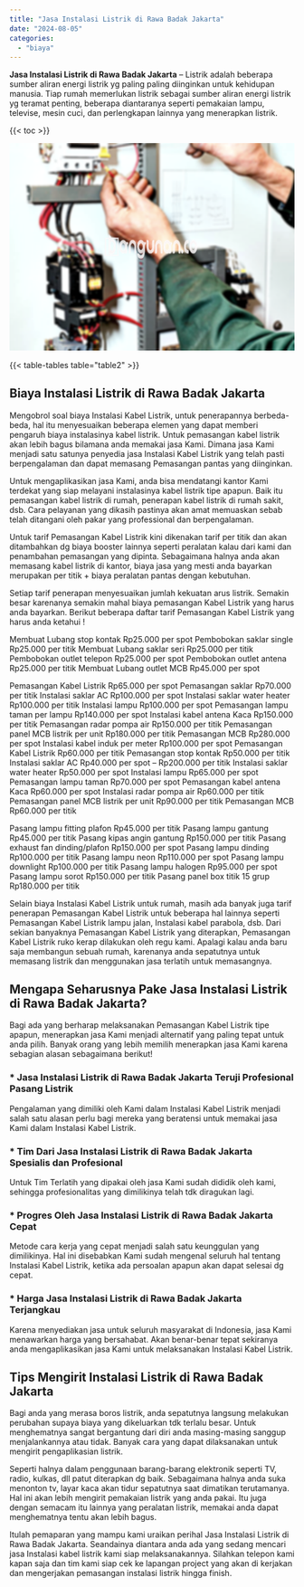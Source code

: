 ```yaml
---
title: "Jasa Instalasi Listrik di Rawa Badak Jakarta"
date: "2024-08-05"
categories: 
  - "biaya"
---
```


**Jasa Instalasi Listrik di Rawa Badak Jakarta** – Listrik adalah beberapa sumber aliran energi listrik yg paling paling diinginkan untuk kehidupan manusia. Tiap rumah memerlukan listrik sebagai sumber aliran energi listrik yg teramat penting, beberapa diantaranya seperti pemakaian lampu, televise, mesin cuci, dan perlengkapan lainnya yang menerapkan listrik.

{{< toc >}}

![Jasa Instalasi Listrik di Rawa Badak Jakarta](/images/instalasi-listrik-murah02.png)

{{< table-tables table="table2" >}}

## Biaya Instalasi Listrik di Rawa Badak Jakarta

Mengobrol soal biaya Instalasi Kabel Listrik, untuk penerapannya berbeda-beda, hal itu menyesuaikan beberapa elemen yang dapat memberi pengaruh biaya instalasinya kabel listrik. Untuk pemasangan kabel listrik akan lebih bagus bilamana anda memakai jasa Kami. Dimana jasa Kami menjadi satu satunya penyedia jasa Instalasi Kabel Listrik yang telah pasti berpengalaman dan dapat memasang Pemasangan pantas yang diinginkan.

Untuk mengaplikasikan jasa Kami, anda bisa mendatangi kantor Kami terdekat yang siap melayani instalasinya kabel listrik tipe apapun. Baik itu pemasangan kabel listrik di rumah, penerapan kabel listrik di rumah sakit, dsb. Cara pelayanan yang dikasih pastinya akan amat memuaskan sebab telah ditangani oleh pakar yang professional dan berpengalaman.

Untuk tarif Pemasangan Kabel Listrik kini dikenakan tarif per titik dan akan ditambahkan dg biaya booster lainnya seperti peralatan kalau dari kami dan penambahan pemasangan yang dipinta. Sebagaimana halnya anda akan memasang kabel listrik di kantor, biaya jasa yang mesti anda bayarkan merupakan per titik + biaya peralatan pantas dengan kebutuhan.

Setiap tarif penerapan menyesuaikan jumlah kekuatan arus listrik. Semakin besar karenanya semakin mahal biaya pemasangan Kabel Listrik yang harus anda bayarkan. Berikut beberapa daftar tarif Pemasangan Kabel Listrik yang harus anda ketahui !

Membuat Lubang stop kontak Rp25.000 per spot Pembobokan saklar single Rp25.000 per titik Membuat Lubang saklar seri Rp25.000 per titik Pembobokan outlet telepon Rp25.000 per spot Pembobokan outlet antena Rp25.000 per titik Membuat Lubang outlet MCB Rp45.000 per spot

Pemasangan Kabel Listrik Rp65.000 per spot Pemasangan saklar Rp70.000 per titik Instalasi saklar AC Rp100.000 per spot Instalasi saklar water heater Rp100.000 per titik Instalasi lampu Rp100.000 per spot Pemasangan lampu taman per lampu Rp140.000 per spot Instalasi kabel antena Kaca Rp150.000 per titik Pemasangan radar pompa air Rp150.000 per titik Pemasangan panel MCB listrik per unit Rp180.000 per titik Pemasangan MCB Rp280.000 per spot Instalasi kabel induk per meter Rp100.000 per spot Pemasangan Kabel Listrik Rp60.000 per titik Pemasangan stop kontak Rp50.000 per titik Instalasi saklar AC Rp40.000 per spot – Rp200.000 per titik Instalasi saklar water heater Rp50.000 per spot Instalasi lampu Rp65.000 per spot Pemasangan lampu taman Rp70.000 per spot Pemasangan kabel antena Kaca Rp60.000 per spot Instalasi radar pompa air Rp60.000 per titik Pemasangan panel MCB listrik per unit Rp90.000 per titik Pemasangan MCB Rp60.000 per titik

Pasang lampu fitting plafon Rp45.000 per titik Pasang lampu gantung Rp45.000 per titik Pasang kipas angin gantung Rp150.000 per titik Pasang exhaust fan dinding/plafon Rp150.000 per spot Pasang lampu dinding Rp100.000 per titik Pasang lampu neon Rp110.000 per spot Pasang lampu downlight Rp100.000 per titik Pasang lampu halogen Rp95.000 per spot Pasang lampu sorot Rp150.000 per titik Pasang panel box titik 15 grup Rp180.000 per titik

Selain biaya Instalasi Kabel Listrik untuk rumah, masih ada banyak juga tarif penerapan Pemasangan Kabel Listrik untuk beberapa hal lainnya seperti Pemasangan Kabel Listrik lampu jalan, Instalasi kabel parabola, dsb. Dari sekian banyaknya Pemasangan Kabel Listrik yang diterapkan, Pemasangan Kabel Listrik ruko kerap dilakukan oleh regu kami. Apalagi kalau anda baru saja membangun sebuah rumah, karenanya anda sepatutnya untuk memasang listrik dan menggunakan jasa terlatih untuk memasangnya.

## Mengapa Seharusnya Pake Jasa Instalasi Listrik di Rawa Badak Jakarta?

Bagi ada yang berharap melaksanakan Pemasangan Kabel Listrik tipe apapun, menerapkan jasa Kami menjadi alternatif yang paling tepat untuk anda pilih. Banyak orang yang lebih memilih menerapkan jasa Kami karena sebagian alasan sebagaimana berikut!

### \* Jasa Instalasi Listrik di Rawa Badak Jakarta Teruji Profesional Pasang Listrik

Pengalaman yang dimiliki oleh Kami dalam Instalasi Kabel Listrik menjadi salah satu alasan perlu bagi mereka yang beratensi untuk memakai jasa Kami dalam Instalasi Kabel Listrik.

### \* Tim Dari Jasa Instalasi Listrik di Rawa Badak Jakarta Spesialis dan Profesional

Untuk Tim Terlatih yang dipakai oleh jasa Kami sudah dididik oleh kami, sehingga profesionalitas yang dimilikinya telah tdk diragukan lagi.

### \* Progres Oleh Jasa Instalasi Listrik di Rawa Badak Jakarta Cepat

Metode cara kerja yang cepat menjadi salah satu keunggulan yang dimilikinya. Hal ini disebabkan Kami sudah mengenal seluruh hal tentang Instalasi Kabel Listrik, ketika ada persoalan apapun akan dapat selesai dg cepat.

### \* Harga Jasa Instalasi Listrik di Rawa Badak Jakarta Terjangkau

Karena menyediakan jasa untuk seluruh masyarakat di Indonesia, jasa Kami menawarkan harga yang bersahabat. Akan benar-benar tepat sekiranya anda mengaplikasikan jasa Kami untuk melaksanakan Instalasi Kabel Listrik.

## Tips Mengirit Instalasi Listrik di Rawa Badak Jakarta


Bagi anda yang merasa boros listrik, anda sepatutnya langsung melakukan perubahan supaya biaya yang dikeluarkan tdk terlalu besar. Untuk menghematnya sangat bergantung dari diri anda masing-masing sanggup menjalankannya atau tidak. Banyak cara yang dapat dilaksanakan untuk mengirit pengaplikasian listrik.

Seperti halnya dalam penggunaan barang-barang elektronik seperti TV, radio, kulkas, dll patut diterapkan dg baik. Sebagaimana halnya anda suka menonton tv, layar kaca akan tidur sepatutnya saat dimatikan terutamanya. Hal ini akan lebih mengirit pemakaian listrik yang anda pakai. Itu juga dengan semacam itu lainnya yang peralatan listrik, memakai anda dapat menghematnya tentu akan lebih bagus.

Itulah pemaparan yang mampu kami uraikan perihal Jasa Instalasi Listrik di Rawa Badak Jakarta. Seandainya diantara anda ada yang sedang mencari jasa Instalasi kabel listrik kami siap melaksanakannya. Silahkan telepon kami kapan saja dan tim kami siap cek ke lapangan project yang akan di kerjakan dan mengerjakan pemasangan instalasi listrik hingga finish.
